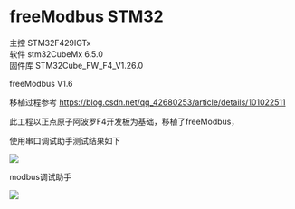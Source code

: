 # freeModbus  STM32

主控        STM32F429IGTx <br>
软件        stm32CubeMx 6.5.0 <br> 
固件库      STM32Cube_FW_F4_V1.26.0 <br>

freeModbus V1.6 <br>

移植过程参考 https://blog.csdn.net/qq_42680253/article/details/101022511 

此工程以正点原子阿波罗F4开发板为基础，移植了freeModbus，


使用串口调试助手测试结果如下 <br>

![](E:\ziliao\新建文件夹\freeModbus-STM32\Doc\image-20220624085009494.png)

modbus调试助手 <br>



![](E:\ziliao\新建文件夹\freeModbus-STM32\Doc\image-20220624090341925.png)
